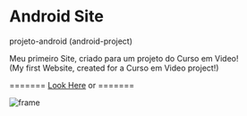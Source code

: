 # Android Site

projeto-android (android-project)

Meu primeiro Site, criado para um projeto do Curso em Video! <br>
(My first Website, created for a Curso em Video project!)

======= <a href="https://aduraess.github.io/android/" target="_blank">Look Here</a> or =======

![frame](https://user-images.githubusercontent.com/123975189/233684822-51fe6b55-fef4-44d0-a03d-bfb73b3a760a.png)
